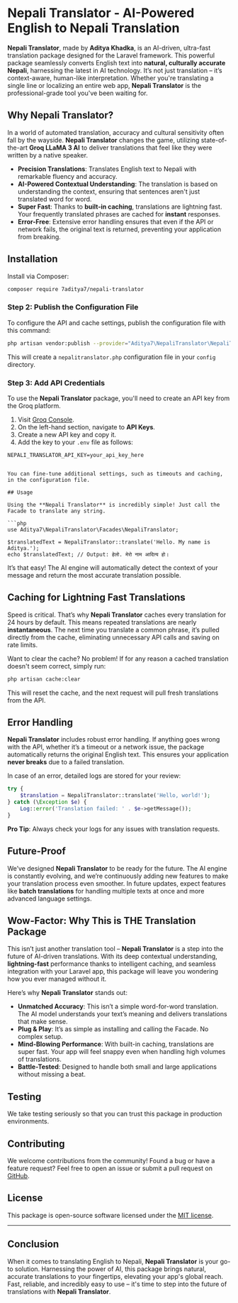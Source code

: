 
# Nepali Translator - AI-Powered English to Nepali Translation

**Nepali Translator**, made by **Aditya Khadka**, is an AI-driven, ultra-fast translation package designed for the Laravel framework. This powerful package seamlessly converts English text into **natural, culturally accurate Nepali**, harnessing the latest in AI technology. It’s not just translation – it’s context-aware, human-like interpretation. Whether you're translating a single line or localizing an entire web app, **Nepali Translator** is the professional-grade tool you've been waiting for.

## Why Nepali Translator?

In a world of automated translation, accuracy and cultural sensitivity often fall by the wayside. **Nepali Translator** changes the game, utilizing state-of-the-art **Groq LLaMA 3 AI** to deliver translations that feel like they were written by a native speaker.

- **Precision Translations**: Translates English text to Nepali with remarkable fluency and accuracy.
- **AI-Powered Contextual Understanding**: The translation is based on understanding the context, ensuring that sentences aren't just translated word for word.
- **Super Fast**: Thanks to **built-in caching**, translations are lightning fast. Your frequently translated phrases are cached for **instant** responses.
- **Error-Free**: Extensive error handling ensures that even if the API or network fails, the original text is returned, preventing your application from breaking.

## Installation

Install via Composer:

```bash
composer require 7aditya7/nepali-translator
```

### Step 2: Publish the Configuration File

To configure the API and cache settings, publish the configuration file with this command:

```bash
php artisan vendor:publish --provider="Aditya7\NepaliTranslator\NepaliTranslatorServiceProvider" --tag="config"
```

This will create a `nepalitranslator.php` configuration file in your `config` directory.

### Step 3: Add API Credentials

To use the **Nepali Translator** package, you'll need to create an API key from the Groq platform.

1. Visit [Groq Console](https://console.groq.com/keys).
2. On the left-hand section, navigate to **API Keys**.
3. Create a new API key and copy it.
4. Add the key to your `.env` file as follows:

```env
NEPALI_TRANSLATOR_API_KEY=your_api_key_here


You can fine-tune additional settings, such as timeouts and caching, in the configuration file.

## Usage

Using the **Nepali Translator** is incredibly simple! Just call the Facade to translate any string.

```php
use Aditya7\NepaliTranslator\Facades\NepaliTranslator;

$translatedText = NepaliTranslator::translate('Hello. My name is Aditya.');
echo $translatedText; // Output: हेलो. मेरो नाम आदित्य हो।
```

It’s that easy! The AI engine will automatically detect the context of your message and return the most accurate translation possible.

## Caching for Lightning Fast Translations

Speed is critical. That’s why **Nepali Translator** caches every translation for 24 hours by default. This means repeated translations are nearly **instantaneous**. The next time you translate a common phrase, it’s pulled directly from the cache, eliminating unnecessary API calls and saving on rate limits.

Want to clear the cache? No problem! If for any reason a cached translation doesn't seem correct, simply run:

```bash
php artisan cache:clear
```

This will reset the cache, and the next request will pull fresh translations from the API.


## Error Handling 

**Nepali Translator** includes robust error handling. If anything goes wrong with the API, whether it’s a timeout or a network issue, the package automatically returns the original English text. This ensures your application **never breaks** due to a failed translation.

In case of an error, detailed logs are stored for your review:

```php
try {
    $translation = NepaliTranslator::translate('Hello, world!');
} catch (\Exception $e) {
    Log::error('Translation failed: ' . $e->getMessage());
}
```

**Pro Tip**: Always check your logs for any issues with translation requests.

## Future-Proof

We’ve designed **Nepali Translator** to be ready for the future. The AI engine is constantly evolving, and we’re continuously adding new features to make your translation process even smoother. In future updates, expect features like **batch translations** for handling multiple texts at once and more advanced language settings.

## Wow-Factor: Why This is THE Translation Package

This isn’t just another translation tool – **Nepali Translator** is a step into the future of AI-driven translations. With its deep contextual understanding, **lightning-fast** performance thanks to intelligent caching, and seamless integration with your Laravel app, this package will leave you wondering how you ever managed without it.

Here’s why **Nepali Translator** stands out:

- **Unmatched Accuracy**: This isn’t a simple word-for-word translation. The AI model understands your text’s meaning and delivers translations that make sense.
- **Plug & Play**: It’s as simple as installing and calling the Facade. No complex setup.
- **Mind-Blowing Performance**: With built-in caching, translations are super fast. Your app will feel snappy even when handling high volumes of translations.
- **Battle-Tested**: Designed to handle both small and large applications without missing a beat.

## Testing


We take testing seriously so that you can trust this package in production environments.

## Contributing

We welcome contributions from the community! Found a bug or have a feature request? Feel free to open an issue or submit a pull request on [GitHub](https://github.com/7aditya7/nepali-translator).

## License

This package is open-source software licensed under the [MIT license](https://opensource.org/licenses/MIT).

---

## Conclusion

When it comes to translating English to Nepali, **Nepali Translator** is your go-to solution. Harnessing the power of AI, this package brings natural, accurate translations to your fingertips, elevating your app's global reach. Fast, reliable, and incredibly easy to use – it's time to step into the future of translations with **Nepali Translator**.
